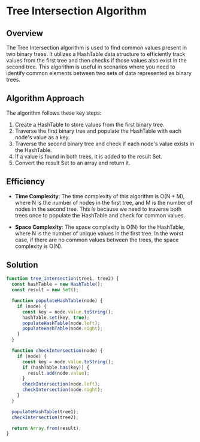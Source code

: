 # Tree Intersection Algorithm

## Overview

The Tree Intersection algorithm is used to find common values present in two binary trees. It utilizes a HashTable data structure to efficiently track values from the first tree and then checks if those values also exist in the second tree. This algorithm is useful in scenarios where you need to identify common elements between two sets of data represented as binary trees.

## Algorithm Approach

The algorithm follows these key steps:

1. Create a HashTable to store values from the first binary tree.
2. Traverse the first binary tree and populate the HashTable with each node's value as a key.
3. Traverse the second binary tree and check if each node's value exists in the HashTable.
4. If a value is found in both trees, it is added to the result Set.
5. Convert the result Set to an array and return it.

## Efficiency

- **Time Complexity**: The time complexity of this algorithm is O(N + M), where N is the number of nodes in the first tree, and M is the number of nodes in the second tree. This is because we need to traverse both trees once to populate the HashTable and check for common values.

- **Space Complexity**: The space complexity is O(N) for the HashTable, where N is the number of unique values in the first tree. In the worst case, if there are no common values between the trees, the space complexity is O(N).

## Solution

```javascript
function tree_intersection(tree1, tree2) {
  const hashTable = new HashTable();
  const result = new Set();

  function populateHashTable(node) {
    if (node) {
      const key = node.value.toString();
      hashTable.set(key, true);
      populateHashTable(node.left);
      populateHashTable(node.right);
    }
  }

  function checkIntersection(node) {
    if (node) {
      const key = node.value.toString();
      if (hashTable.has(key)) {
        result.add(node.value);
      }
      checkIntersection(node.left);
      checkIntersection(node.right);
    }
  }

  populateHashTable(tree1);
  checkIntersection(tree2);

  return Array.from(result);
}
```
